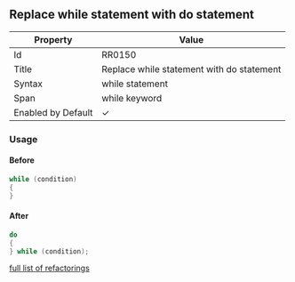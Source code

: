 ## Replace while statement with do statement

| Property           | Value                                     |
| ------------------ | ----------------------------------------- |
| Id                 | RR0150                                    |
| Title              | Replace while statement with do statement |
| Syntax             | while statement                           |
| Span               | while keyword                             |
| Enabled by Default | &#x2713;                                  |

### Usage

#### Before

```csharp
while (condition)
{
}
```

#### After

```csharp
do
{
} while (condition);
```

[full list of refactorings](Refactorings.md)